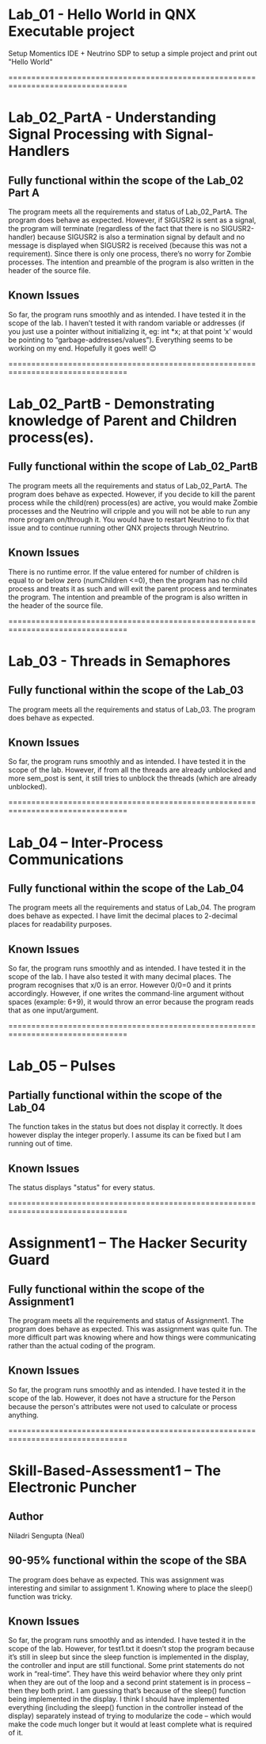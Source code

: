 # Lab_01 - Hello World in QNX Executable project
Setup Momentics IDE + Neutrino SDP to setup a simple project and print out "Hello World"

================================================================================
# Lab_02_PartA - Understanding Signal Processing with Signal-Handlers
## Fully functional within the scope of the Lab_02 Part A
The program meets all the requirements and status of Lab_02_PartA. The program does behave as expected. However, if SIGUSR2 is sent as a signal, the program will terminate (regardless of the fact that there is no SIGUSR2-handler) because SIGUSR2 is also a termination signal by default and no message is displayed when SIGUSR2 is received (because this was not a requirement). Since there is only one process, there’s no worry for Zombie processes. The intention and preamble of the program is also written in the header of the source file.
## Known Issues
So far, the program runs smoothly and as intended. I have tested it in the scope of the lab. I haven’t tested it with random variable or addresses (if you just use a pointer without initializing it, eg: int *x; at that point ‘x’ would be pointing to “garbage-addresses/values”). Everything seems to be working on my end. Hopefully it goes well! 😊

================================================================================
# Lab_02_PartB - Demonstrating knowledge of Parent and Children process(es).
## Fully functional within the scope of Lab_02_PartB
The program meets all the requirements and status of Lab_02_PartA. The program does behave as expected. However, if you decide to kill the parent process while the child(ren) process(es) are active, you would make Zombie processes and the Neutrino will cripple and you will not be able to run any more program on/through it. You would have to restart Neutrino to fix that issue and to continue running other QNX projects through Neutrino.
## Known Issues 
There is no runtime error. If the value entered for number of children is equal to or below zero (numChildren <=0), then the program has no child process and treats it as such and will exit the parent process and terminates the program. The intention and preamble of the program is also written in the header of the source file.

================================================================================
# Lab_03 - Threads in Semaphores
## Fully functional within the scope of the Lab_03
The program meets all the requirements and status of Lab_03.
The program does behave as expected. 
## Known Issues
So far, the program runs smoothly and as intended. I have tested it in the scope of the lab.
However, if from all the threads are already unblocked and more sem_post is sent, it still tries to unblock the threads (which are already unblocked).

================================================================================
# Lab_04 – Inter-Process Communications
## Fully functional within the scope of the Lab_04
The program meets all the requirements and status of Lab_04.
The program does behave as expected. I have limit the decimal places to 2-decimal places for readability purposes.
## Known Issues
So far, the program runs smoothly and as intended. I have tested it in the scope of the lab.
I have also tested it with many decimal places. The program recognises that x/0 is an error. However 0/0=0 and it prints accordingly.
However, if one writes the command-line argument without spaces (example: 6+9), it would throw an error because the program reads that as one input/argument. 

================================================================================
# Lab_05 – Pulses
## Partially functional within the scope of the Lab_04
The function takes in the status but does not display it correctly.
It does however display the integer properly. I assume its can be fixed but I am running out of time.
## Known Issues
The status displays "status" for every status.

================================================================================
# Assignment1 – The Hacker Security Guard
## Fully functional within the scope of the Assignment1
The program meets all the requirements and status of Assignment1.
The program does behave as expected. This was assignment was quite fun. The more difficult part was knowing where and how things were communicating rather than the actual coding of the program.
## Known Issues
So far, the program runs smoothly and as intended. I have tested it in the scope of the lab.
However, it does not have a structure for the Person because the person's attributes were not used to calculate or process anything.

================================================================================
# Skill-Based-Assessment1 – The Electronic Puncher
## Author
Niladri Sengupta (Neal)
## 90-95%  functional within the scope of the SBA
The program does behave as expected. This was assignment was interesting and similar to assignment 1. Knowing where to place the sleep() function was tricky. 
## Known Issues
So far, the program runs smoothly and as intended. I have tested it in the scope of the lab.
However, for test1.txt it doesn’t stop the program because it’s still in sleep but since the sleep function is implemented in the display, the controller and input are still functional. Some print statements do not work in “real-time”. They have this weird behavior where they only print when they are out of the loop and a second print statement is in process – then they both print. I am guessing that’s because of the sleep() function being implemented in the display. I think I should have implemented everything (including the sleep() function in the controller instead of the display) separately instead of trying to modularize the code – which would make the code much longer but it would at least complete what is required of it.
